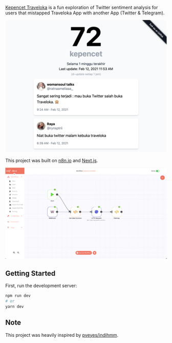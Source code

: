 [Kepencet Traveloka](https://kepencet-traveloka.vercel.app/) is a fun exploration of Twitter sentiment analysis for users that mistapped Traveloka App with another App (Twitter & Telegram).

<p align="center">
<img alt="Kepencet Traveloka" title="Kepencet Traveloka" src="https://github.com/arianjinx/kepencet-traveloka/blob/master/.github/ui-screenshot.png" width="600"> </br>
</p>

This project was built on [n8n.io](https://n8n.io) and [Next.js](https://nextjs.org/).

<p align="center">
<img alt="n8n" title="n8n" src="https://github.com/arianjinx/kepencet-traveloka/blob/master/.github/n8n-screenshot.png" width="600"> </br>
</p>

## Getting Started

First, run the development server:

```bash
npm run dev
# or
yarn dev
```

## Note

This project was heavily inspired by [pveyes/indihmm](https://github.com/pveyes/indihmm).

